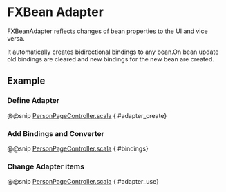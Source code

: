 # FXBean Adapter

FXBeanAdapter reflects changes of bean properties to the UI and vice versa.

It automatically creates bidirectional bindings to any bean.On bean update old bindings are cleared and new bindings for the new bean are created.




## Example

### Define Adapter
@@snip [PersonPageController.scala](../../../../../demos/tutorial/src/main/scala/com/sfxcode/sapphire/javafx/demo/tutorial/controller/page/PersonPageController.scala) { #adapter_create}

### Add Bindings and Converter
@@snip [PersonPageController.scala](../../../../../demos/tutorial/src/main/scala/com/sfxcode/sapphire/javafx/demo/tutorial/controller/page/PersonPageController.scala) { #bindings}

### Change Adapter items
@@snip [PersonPageController.scala](../../../../../demos/tutorial/src/main/scala/com/sfxcode/sapphire/javafx/demo/tutorial/controller/page/PersonPageController.scala) { #adapter_use}
